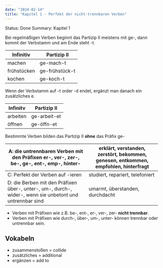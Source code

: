 ```yaml
---
date: "2024-02-14"
title: "Kapitel 1 - Perfekt der nicht-trennbaren Verben"
---
```


Status: Done
Summary: Kapitel 1

Bei regelmäßigen Verben beginnt das Partizip II meistens mit ge-, dann kommt der Verbstamm und am Ende steht -t.

| Infinitiv   | Partizip II    |
| ----------- | -------------- |
| machen      | ge-mach-t      |
| frühstücken | ge-frühstück-t |
| kochen      | ge-koch-t      |

Wenn der Verbstamm auf -t order -d endet, ergänzt man danach ein zusätzliches e.

| Infinitv | Partizip II  |
| -------- | ------------ |
| arbeiten | ge-arbeit-et |
| öffnen   | ge-öffn-et   |

Bestimmte Verben bilden das Partizip II **ohne** das Präfix ge-

| A: die untrennbaren Verben mit den Präfixen er-, ver-, zer-, be-, ge-, ent-, emp-, hinter-               | erklärt, verstanden, zerstört, bekommen, genesen, entkommen, empfohlen, hinterfragt |
| -------------------------------------------------------------------------------------------------------- | ----------------------------------------------------------------------------------- |
| C: Perfekt der Verben auf -ieren                                                                         | studiert, repariert, telefoniert                                                    |
| D: die Berben mit den Präfixen über-, unter-, um-, durch-, wider-, wenn sie unbetont und untrennbar sind | umarmt, überstanden, durchdacht                                                     |
- Verben mit Präfixen wie z.B. be-, ent-, er-, ver-, zer- **nicht trennbar**.
- Verben mit Präfixen wie durch-, über-, um-, unter- können trennbar oder untrennbar sein.

## Vokabeln

- zusammenstoßen = collide
- zusätzliches = additional
- ergänzen = add to
